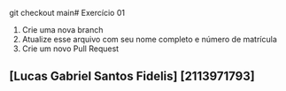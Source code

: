 git checkout main# Exercício 01

1. Crie uma nova branch
2. Atualize esse arquivo com seu nome completo e número de matrícula
2. Crie um novo Pull Request

## [Lucas Gabriel Santos Fidelis] [2113971793]
